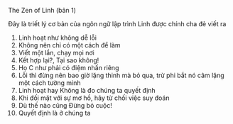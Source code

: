The Zen of Linh (bản 1)

Đây là triết lý cơ bản của ngôn ngữ lập trình Linh được chính cha đẻ viết ra

1. Linh hoạt như không dễ lỗi
2. Không nên chỉ có một cách để làm
3. Viết một lần, chạy mọi nơi
4. Kết hợp lại?, Tại sao không!
5. Họ C như phải có điệm nhấn riêng
6. Lỗi thì đừng nên bao giờ lặng thinh mà bỏ qua, trừ phi bắt nó câm lặng một cách tường minh
7. Linh hoạt hay Không là đo chúng ta quyết định
8. Khi đối mặt với sự mơ hồ, hãy từ chối việc suy đoán
9. Dù thế nào cũng Đừng bỏ cuộc!
10. Quyết định là ở chúng ta
